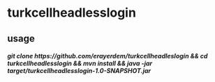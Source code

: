 # turkcellheadlesslogin
## usage

<h5>git clone https://github.com/erayerdem/turkcellheadleslogin && cd turkcellheadlesslogin && mvn install && java -jar target/turkcellheadlesslogin-1.0-SNAPSHOT.jar</h5>
